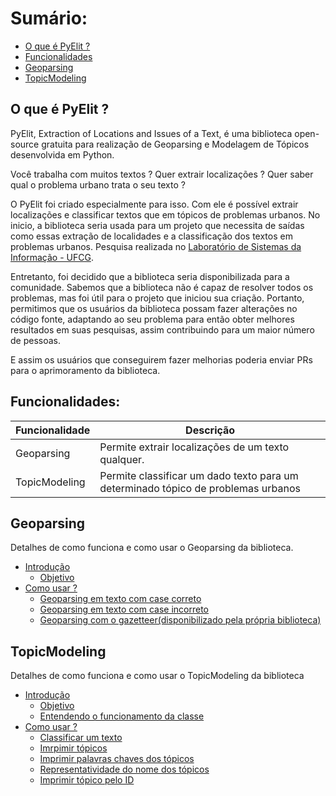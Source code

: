 # Sumário:

- [O que é PyElit ?](#o-que-é-pyelit-)
- [Funcionalidades](#funcionalidades)
- [Geoparsing](#geoparsing)
- [TopicModeling](#topicmodeling)

## O que é PyElit ?
PyElit, Extraction of Locations and Issues of a Text, é uma biblioteca open-source gratuita para realização de Geoparsing e Modelagem de Tópicos desenvolvida em Python.

Você trabalha com muitos textos ? Quer extrair localizações ?
Quer saber qual o problema urbano trata o seu texto ?

O PyElit foi criado especialmente para isso. Com ele é possível extrair localizações e classificar textos que em tópicos de problemas urbanos. No inicio, a biblioteca seria usada para um projeto que necessita de saídas como essas extração de localidades e a classificação dos textos em problemas urbanos. Pesquisa realizada no [Laboratório de Sistemas da Informação - UFCG](https://sites.google.com/view/lsi-ufcg).

Entretanto, foi decidido que a biblioteca seria disponibilizada para a comunidade. Sabemos que a biblioteca não é capaz de resolver todos os problemas, mas foi útil para o projeto que iniciou sua criação. Portanto, permitimos que os usuários da biblioteca possam fazer alterações no código fonte, adaptando ao seu problema para então obter melhores resultados em suas pesquisas, assim contribuindo para um maior número de pessoas.

E assim os usuários que conseguirem fazer melhorias poderia enviar PRs para o aprimoramento da biblioteca.

## Funcionalidades:
|  Funcionalidade  |  Descrição  |
|  --------------  |  ---------  |
|  Geoparsing      |  Permite extrair localizações de um texto qualquer.  |
|  TopicModeling   |  Permite classificar um dado texto para um determinado tópico de problemas urbanos  |

## Geoparsing
Detalhes de como funciona e como usar o Geoparsing da biblioteca.

- [Introdução](geoparsing/introdution.md)
    - [Objetivo](geoparsing/introdution.md#objetivo)
- [Como usar ?](geoparsing/introdution.md#como-usar-)
    - [Geoparsing em texto com case correto](geoparsing/introdution.md#geoparsing-com-case-correto-sem-utilização-do-gazetteer)
    - [Geoparsing em texto com case incorreto](geoparsing/introdution.md#geoparsing-com-case-incorreto-sem-utilização-do-gazetteer)
    - [Geoparsing com o gazetteer(disponibilizado pela própria biblioteca)](geoparsing/introdution.md#geoparsing-com-gazetteer)

## TopicModeling
Detalhes de como funciona e como usar o TopicModeling da biblioteca

- [Introdução](topic_modeling/introdution.md)
    - [Objetivo](#)
    - [Entendendo o funcionamento da classe](#)
- [Como usar ?](topic_modeling/introdution.md#como-usar-)
    - [Classificar um texto](topic_modeling/introdution.md#topicModeling:-classificar-um-texto)
    - [Imrpimir tópicos](topic_modeling/introdution.md#topicModeling:-imprimir-tópicos)
    - [Imprimir palavras chaves dos tópicos](topic_modeling/introdution.md#topicModeling:-imprimir-palavras-chaves-e-seus-pesos-em-cada-tópico)
    - [Representatividade do nome dos tópicos](topic_modeling/introdution.md#topicModeling:-mudar-representatividade-do-nomes-dos-tópicos)
    - [Imprimir tópico pelo ID](topic_modeling/introdution.md#topicModeling:-imprimir-um-tópico-por-meio-do-id-dele)